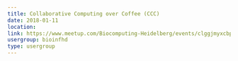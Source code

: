 ```yaml
---
title: Collaborative Computing over Coffee (CCC)
date: 2018-01-11
location: 
link: https://www.meetup.com/Biocomputing-Heidelberg/events/clggjmyxcbpb/
usergroup: bioinfhd
type: usergroup
---
```

